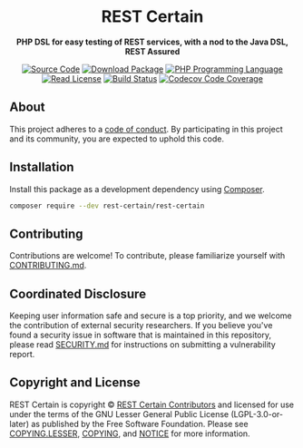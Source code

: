 <h1 align="center">REST Certain</h1>

<p align="center">
    <strong>PHP DSL for easy testing of REST services, with a nod to the Java DSL, REST Assured</strong>
</p>

<p align="center">
    <a href="https://github.com/rest-certain/rest-certain"><img src="https://img.shields.io/badge/source-rest--certain/rest--certain-blue.svg?style=flat-square" alt="Source Code"></a>
    <a href="https://packagist.org/packages/rest-certain/rest-certain"><img src="https://img.shields.io/packagist/v/rest-certain/rest-certain.svg?style=flat-square&label=release" alt="Download Package"></a>
    <a href="https://php.net"><img src="https://img.shields.io/packagist/php-v/rest-certain/rest-certain.svg?style=flat-square&colorB=%238892BF" alt="PHP Programming Language"></a>
    <a href="https://github.com/rest-certain/rest-certain/blob/main/NOTICE"><img src="https://img.shields.io/packagist/l/rest-certain/rest-certain.svg?style=flat-square&colorB=darkcyan" alt="Read License"></a>
    <a href="https://github.com/rest-certain/rest-certain/actions/workflows/continuous-integration.yml"><img src="https://img.shields.io/github/actions/workflow/status/rest-certain/rest-certain/continuous-integration.yml?branch=main&style=flat-square&logo=github" alt="Build Status"></a>
    <a href="https://codecov.io/gh/rest-certain/rest-certain"><img src="https://img.shields.io/codecov/c/gh/rest-certain/rest-certain?label=codecov&logo=codecov&style=flat-square" alt="Codecov Code Coverage"></a>
</p>

## About

<!--
TODO: Use this space to provide more details about your package. Try to be
      concise. This is the introduction to your package. Let others know what
      your package does and how it can help them build applications.
-->

This project adheres to a [code of conduct](CODE_OF_CONDUCT.md).
By participating in this project and its community, you are expected to
uphold this code.

## Installation

Install this package as a development dependency using [Composer](https://getcomposer.org).

``` bash
composer require --dev rest-certain/rest-certain
```

<!--
## Usage

Provide a brief description or short example of how to use this library.
If you need to provide more detailed examples, use the `docs/` directory
and provide a link here to the documentation.

``` php
use RestCertain\Example;

$example = new Example();
echo $example->greet('fellow human');
```
-->

## Contributing

Contributions are welcome! To contribute, please familiarize yourself with
[CONTRIBUTING.md](CONTRIBUTING.md).

## Coordinated Disclosure

Keeping user information safe and secure is a top priority, and we welcome the
contribution of external security researchers. If you believe you've found a
security issue in software that is maintained in this repository, please read
[SECURITY.md](SECURITY.md) for instructions on submitting a vulnerability report.

## Copyright and License

REST Certain is copyright © [REST Certain Contributors](https://rest-certain.dev)
and licensed for use under the terms of the GNU Lesser General Public License
(LGPL-3.0-or-later) as published by the Free Software Foundation. Please see
[COPYING.LESSER](COPYING.LESSER), [COPYING](COPYING), and [NOTICE](NOTICE) for
more information.


